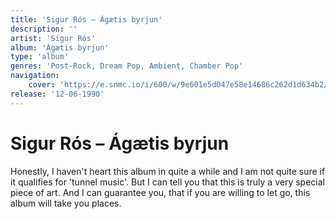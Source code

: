 ```yaml
---
title: 'Sigur Rós – Ágætis byrjun'
description: ''
artist: 'Sigur Rós'
album: 'Ágætis byrjun'
type: 'album'
genres: 'Post-Rock, Dream Pop, Ambient, Chamber Pop'
navigation:
    cover: 'https://e.snmc.io/i/600/w/9e601e5d047e58e14686c262d1d634b2/2405956/sigur-ros-agaetis-byrjun-Cover-Art.jpg'
release: '12-06-1990'
---
```


<music-genre-list :genres="genres"></music-genre-list>


# Sigur Rós – Ágætis byrjun
Honestly, I haven't heart this album in quite a while and I am not quite sure if it qualifies for 'tunnel music'. But I can tell you that this is truly a very special piece of art. And I can guarantee you, that if you are willing to let go, this album will take you places.

<youtube-embed url="https://www.youtube.com/embed/Wof1dSX-G2o"></youtube-embed>
<br>
<spotify-embed url="https://open.spotify.com/embed/album/1DMMv1Kmoli3Y9fVEZDUVC?utm_source=generator"></spotify-embed>

